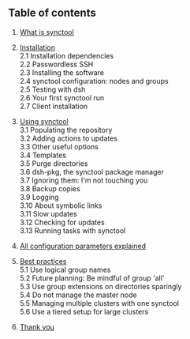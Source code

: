 Table of contents
-----------------
1. [What is synctool](chapter1.html)

2. [Installation](chapter2.html)                         <br />
  2.1 Installation dependencies                          <br />
  2.2 Passwordless SSH                                   <br />
  2.3 Installing the software                            <br />
  2.4 synctool configuration: nodes and groups           <br />
  2.5 Testing with dsh                                   <br />
  2.6 Your first synctool run                            <br />
  2.7 Client installation

3. [Using synctool](chapter3.html)                       <br />
  3.1 Populating the repository                          <br />
  3.2 Adding actions to updates                          <br />
  3.3 Other useful options                               <br />
  3.4 Templates                                          <br />
  3.5 Purge directories                                  <br />
  3.6 dsh-pkg, the synctool package manager              <br />
  3.7 Ignoring them: I'm not touching you                <br />
  3.8 Backup copies                                      <br />
  3.9 Logging                                            <br />
  3.10 About symbolic links                              <br />
  3.11 Slow updates                                      <br />
  3.12 Checking for updates                              <br />
  3.13 Running tasks with synctool

4. [All configuration parameters explained](chapter4.html)

5. [Best practices](chapter5.html)                       <br />
  5.1 Use logical group names                            <br />
  5.2 Future planning: Be mindful of group 'all'         <br />
  5.3 Use group extensions on directories sparingly      <br />
  5.4 Do not manage the master node                      <br />
  5.5 Managing multiple clusters with one synctool       <br />
  5.6 Use a tiered setup for large clusters

6. [Thank you](thank_you.html)

